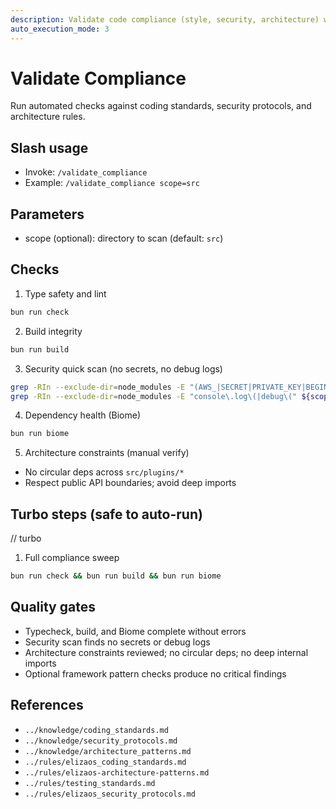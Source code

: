 ```yaml
---
description: Validate code compliance (style, security, architecture) with static checks
auto_execution_mode: 3
---
```


# Validate Compliance

Run automated checks against coding standards, security protocols, and architecture rules.

## Slash usage
- Invoke: `/validate_compliance`
- Example: `/validate_compliance scope=src`

## Parameters
- scope (optional): directory to scan (default: `src`)

## Checks
1) Type safety and lint
```bash
bun run check
```

2) Build integrity
```bash
bun run build
```

3) Security quick scan (no secrets, no debug logs)
```bash
grep -RIn --exclude-dir=node_modules -E "(AWS_|SECRET|PRIVATE_KEY|BEGIN RSA|BEGIN PRIVATE)" . || true
grep -RIn --exclude-dir=node_modules -E "console\.log\(|debug\(" ${scope:-src} || true
```

4) Dependency health (Biome)
```bash
bun run biome
```

5) Architecture constraints (manual verify)
- No circular deps across `src/plugins/*`
- Respect public API boundaries; avoid deep imports

## Turbo steps (safe to auto-run)
// turbo
1. Full compliance sweep
```bash
bun run check && bun run build && bun run biome
```

## Quality gates
- Typecheck, build, and Biome complete without errors
- Security scan finds no secrets or debug logs
- Architecture constraints reviewed; no circular deps; no deep internal imports
- Optional framework pattern checks produce no critical findings

## References
- `../knowledge/coding_standards.md`
- `../knowledge/security_protocols.md`
- `../knowledge/architecture_patterns.md`
- `../rules/elizaos_coding_standards.md`
- `../rules/elizaos-architecture-patterns.md`
- `../rules/testing_standards.md`
- `../rules/elizaos_security_protocols.md`
